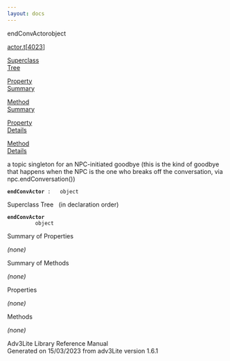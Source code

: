 ```yaml
---
layout: docs
---
```

<span class="title">endConvActor</span><span class="type">object</span>

[actor.t](../file/actor.t.html)\[[4023](../source/actor.t.html#4023)\]

[Superclass  
Tree](#_SuperClassTree_)

[Property  
Summary](#_PropSummary_)

[Method  
Summary](#_MethodSummary_)

[Property  
Details](#_Properties_)

[Method  
Details](#_Methods_)



a topic singleton for an NPC-initiated goodbye (this is the kind of
goodbye that happens when the NPC is the one who breaks off the
conversation, via npc.endConversation())

**`endConvActor`**` :   object`



<span id="_SuperClassTree_"></span>



<span class="hdln">Superclass Tree</span>   (in declaration order)



**`endConvActor`**  
`         object`  
<span id="_PropSummary_"></span>



<span class="hdln">Summary of Properties</span>  





*(none)* <span id="_MethodSummary_"></span>



<span class="hdln">Summary of Methods</span>  





*(none)* <span id="_Properties_"></span>



<span class="hdln">Properties</span>  



*(none)* <span id="_Methods_"></span>



<span class="hdln">Methods</span>  



*(none)*



Adv3Lite Library Reference Manual  
Generated on 15/03/2023 from adv3Lite version 1.6.1


